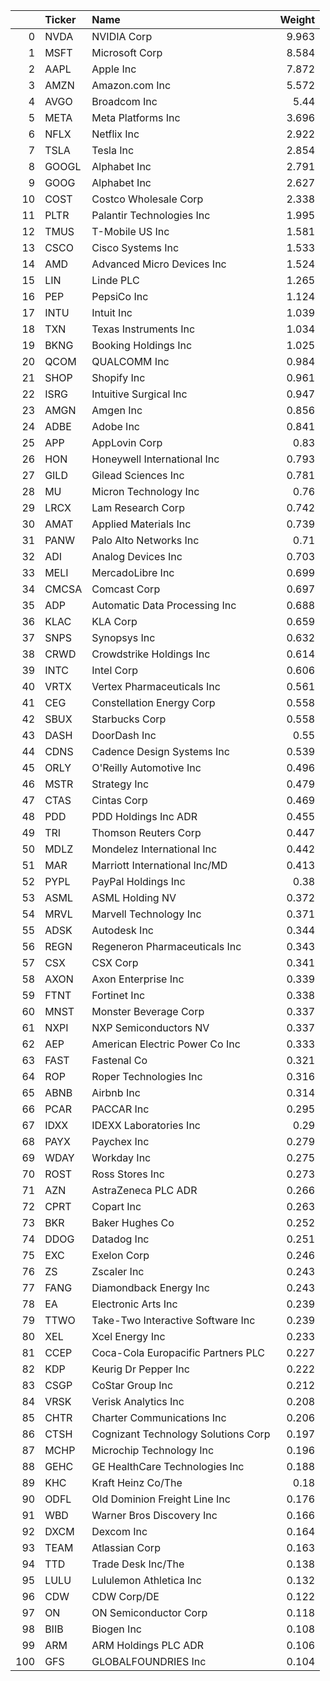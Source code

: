 |     | Ticker   | Name                                |   Weight |
|----:|:---------|:------------------------------------|---------:|
|   0 | NVDA     | NVIDIA Corp                         |    9.963 |
|   1 | MSFT     | Microsoft Corp                      |    8.584 |
|   2 | AAPL     | Apple Inc                           |    7.872 |
|   3 | AMZN     | Amazon.com Inc                      |    5.572 |
|   4 | AVGO     | Broadcom Inc                        |    5.44  |
|   5 | META     | Meta Platforms Inc                  |    3.696 |
|   6 | NFLX     | Netflix Inc                         |    2.922 |
|   7 | TSLA     | Tesla Inc                           |    2.854 |
|   8 | GOOGL    | Alphabet Inc                        |    2.791 |
|   9 | GOOG     | Alphabet Inc                        |    2.627 |
|  10 | COST     | Costco Wholesale Corp               |    2.338 |
|  11 | PLTR     | Palantir Technologies Inc           |    1.995 |
|  12 | TMUS     | T-Mobile US Inc                     |    1.581 |
|  13 | CSCO     | Cisco Systems Inc                   |    1.533 |
|  14 | AMD      | Advanced Micro Devices Inc          |    1.524 |
|  15 | LIN      | Linde PLC                           |    1.265 |
|  16 | PEP      | PepsiCo Inc                         |    1.124 |
|  17 | INTU     | Intuit Inc                          |    1.039 |
|  18 | TXN      | Texas Instruments Inc               |    1.034 |
|  19 | BKNG     | Booking Holdings Inc                |    1.025 |
|  20 | QCOM     | QUALCOMM Inc                        |    0.984 |
|  21 | SHOP     | Shopify Inc                         |    0.961 |
|  22 | ISRG     | Intuitive Surgical Inc              |    0.947 |
|  23 | AMGN     | Amgen Inc                           |    0.856 |
|  24 | ADBE     | Adobe Inc                           |    0.841 |
|  25 | APP      | AppLovin Corp                       |    0.83  |
|  26 | HON      | Honeywell International Inc         |    0.793 |
|  27 | GILD     | Gilead Sciences Inc                 |    0.781 |
|  28 | MU       | Micron Technology Inc               |    0.76  |
|  29 | LRCX     | Lam Research Corp                   |    0.742 |
|  30 | AMAT     | Applied Materials Inc               |    0.739 |
|  31 | PANW     | Palo Alto Networks Inc              |    0.71  |
|  32 | ADI      | Analog Devices Inc                  |    0.703 |
|  33 | MELI     | MercadoLibre Inc                    |    0.699 |
|  34 | CMCSA    | Comcast Corp                        |    0.697 |
|  35 | ADP      | Automatic Data Processing Inc       |    0.688 |
|  36 | KLAC     | KLA Corp                            |    0.659 |
|  37 | SNPS     | Synopsys Inc                        |    0.632 |
|  38 | CRWD     | Crowdstrike Holdings Inc            |    0.614 |
|  39 | INTC     | Intel Corp                          |    0.606 |
|  40 | VRTX     | Vertex Pharmaceuticals Inc          |    0.561 |
|  41 | CEG      | Constellation Energy Corp           |    0.558 |
|  42 | SBUX     | Starbucks Corp                      |    0.558 |
|  43 | DASH     | DoorDash Inc                        |    0.55  |
|  44 | CDNS     | Cadence Design Systems Inc          |    0.539 |
|  45 | ORLY     | O'Reilly Automotive Inc             |    0.496 |
|  46 | MSTR     | Strategy Inc                        |    0.479 |
|  47 | CTAS     | Cintas Corp                         |    0.469 |
|  48 | PDD      | PDD Holdings Inc ADR                |    0.455 |
|  49 | TRI      | Thomson Reuters Corp                |    0.447 |
|  50 | MDLZ     | Mondelez International Inc          |    0.442 |
|  51 | MAR      | Marriott International Inc/MD       |    0.413 |
|  52 | PYPL     | PayPal Holdings Inc                 |    0.38  |
|  53 | ASML     | ASML Holding NV                     |    0.372 |
|  54 | MRVL     | Marvell Technology Inc              |    0.371 |
|  55 | ADSK     | Autodesk Inc                        |    0.344 |
|  56 | REGN     | Regeneron Pharmaceuticals Inc       |    0.343 |
|  57 | CSX      | CSX Corp                            |    0.341 |
|  58 | AXON     | Axon Enterprise Inc                 |    0.339 |
|  59 | FTNT     | Fortinet Inc                        |    0.338 |
|  60 | MNST     | Monster Beverage Corp               |    0.337 |
|  61 | NXPI     | NXP Semiconductors NV               |    0.337 |
|  62 | AEP      | American Electric Power Co Inc      |    0.333 |
|  63 | FAST     | Fastenal Co                         |    0.321 |
|  64 | ROP      | Roper Technologies Inc              |    0.316 |
|  65 | ABNB     | Airbnb Inc                          |    0.314 |
|  66 | PCAR     | PACCAR Inc                          |    0.295 |
|  67 | IDXX     | IDEXX Laboratories Inc              |    0.29  |
|  68 | PAYX     | Paychex Inc                         |    0.279 |
|  69 | WDAY     | Workday Inc                         |    0.275 |
|  70 | ROST     | Ross Stores Inc                     |    0.273 |
|  71 | AZN      | AstraZeneca PLC ADR                 |    0.266 |
|  72 | CPRT     | Copart Inc                          |    0.263 |
|  73 | BKR      | Baker Hughes Co                     |    0.252 |
|  74 | DDOG     | Datadog Inc                         |    0.251 |
|  75 | EXC      | Exelon Corp                         |    0.246 |
|  76 | ZS       | Zscaler Inc                         |    0.243 |
|  77 | FANG     | Diamondback Energy Inc              |    0.243 |
|  78 | EA       | Electronic Arts Inc                 |    0.239 |
|  79 | TTWO     | Take-Two Interactive Software Inc   |    0.239 |
|  80 | XEL      | Xcel Energy Inc                     |    0.233 |
|  81 | CCEP     | Coca-Cola Europacific Partners PLC  |    0.227 |
|  82 | KDP      | Keurig Dr Pepper Inc                |    0.222 |
|  83 | CSGP     | CoStar Group Inc                    |    0.212 |
|  84 | VRSK     | Verisk Analytics Inc                |    0.208 |
|  85 | CHTR     | Charter Communications Inc          |    0.206 |
|  86 | CTSH     | Cognizant Technology Solutions Corp |    0.197 |
|  87 | MCHP     | Microchip Technology Inc            |    0.196 |
|  88 | GEHC     | GE HealthCare Technologies Inc      |    0.188 |
|  89 | KHC      | Kraft Heinz Co/The                  |    0.18  |
|  90 | ODFL     | Old Dominion Freight Line Inc       |    0.176 |
|  91 | WBD      | Warner Bros Discovery Inc           |    0.166 |
|  92 | DXCM     | Dexcom Inc                          |    0.164 |
|  93 | TEAM     | Atlassian Corp                      |    0.163 |
|  94 | TTD      | Trade Desk Inc/The                  |    0.138 |
|  95 | LULU     | Lululemon Athletica Inc             |    0.132 |
|  96 | CDW      | CDW Corp/DE                         |    0.122 |
|  97 | ON       | ON Semiconductor Corp               |    0.118 |
|  98 | BIIB     | Biogen Inc                          |    0.108 |
|  99 | ARM      | ARM Holdings PLC ADR                |    0.106 |
| 100 | GFS      | GLOBALFOUNDRIES Inc                 |    0.104 |